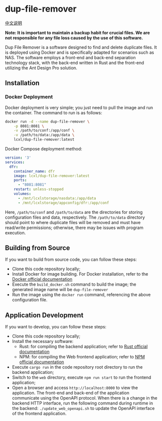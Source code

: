 # dup-file-remover

[中文说明](./README_CN.md)

**Note: It is important to maintain a backup habit for crucial files. We are not responsible for any file loss caused by the use of this software.**

Dup File Remover is a software designed to find and delete duplicate files. It is deployed using Docker and is specifically adapted for scenarios such as NAS. The software employs a front-end and back-end separation technology stack, with the back-end written in Rust and the front-end utilizing the Ant Design Pro solution.

## Installation

### Docker Deployment

Docker deployment is very simple; you just need to pull the image and run the container. The command to run is as follows:
```bash
docker run -d --name dup-file-remover \
    -p 8081:8081 \
    -v /path/to/conf:/app/conf \
    -v /path/to/data:/app/data \
    lcxl/dup-file-remover:latest
```
Docker Compose deployment method:
```yaml
version: '3'
services:
  dfr:
    container_name: dfr
    image: lcxl/dup-file-remover:latest
    ports:
      - "8081:8081"
    restart: unless-stopped
    volumes:
      - /mnt/lcxlstorage/nasdata:/app/data
      - /mnt/lcxlstorage/appconfig/dfr:/app/conf
```
Here, `/path/to/conf` and `/path/to/data` are the directories for storing configuration files and data, respectively. The `/path/to/data` directory should point to where duplicate files will be removed and must have read/write permissions; otherwise, there may be issues with program execution.

## Building from Source

If you want to build from source code, you can follow these steps:
* Clone this code repository locally;
* Install Docker for image building. For Docker installation, refer to the [Docker official documentation](https://docs.docker.com/engine/install/)
* Execute the `build_docker.sh` command to build the image; the generated image name will be `dup-file-remover`
* Run the image using the `docker run` command, referencing the above configuration file.

## Application Development

If you want to develop, you can follow these steps:
* Clone this code repository locally;
* Install the necessary software:
    * Rust: for compiling the backend application; refer to [Rust official documentation](https://www.rust-lang.org/learn/get-started)
    * NPM: for compiling the Web frontend application; refer to [NPM official documentation](https://docs.npmjs.com/downloading-and-installing-node-js-and-npm)
* Execute `cargo run` in the code repository root directory to run the backend application;
* Switch to the `web` directory, execute `npm run start` to run the frontend application;
* Open a browser and access `http://localhost:8000` to view the application.
The front-end and back-end of the application communicate using the OpenAPI protocol. When there is a change in the backend HTTP interface, run the following command during runtime in the backend: `./update_web_openapi.sh` to update the OpenAPI interface of the frontend application.
